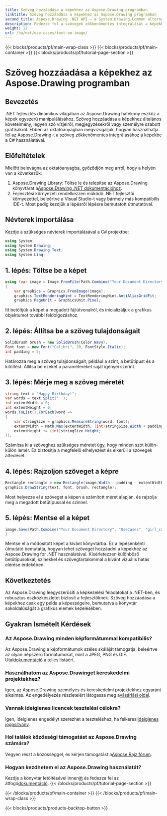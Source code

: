 ```yaml
---
title: Szöveg hozzáadása a képekhez az Aspose.Drawing programban
linktitle: Szöveg hozzáadása a képekhez az Aspose.Drawing programban
second_title: Aspose.Drawing .NET API – a System.Drawing.Common alternatívája
description: Fedezze fel a szövegek zökkenőmentes integrálását a képekbe az Aspose.Drawing for .NET segítségével. Kövesse lépésről lépésre útmutatónkat a könnyű képkezeléshez. Letöltés most!
weight: 12
url: /hu/net/use-cases/text-on-image/
---
```


{{< blocks/products/pf/main-wrap-class >}}
{{< blocks/products/pf/main-container >}}
{{< blocks/products/pf/tutorial-page-section >}}

# Szöveg hozzáadása a képekhez az Aspose.Drawing programban

## Bevezetés
.NET fejlesztés dinamikus világában az Aspose.Drawing hatékony eszköz a képek egyszerű manipulálásához. Szöveg hozzáadása a képekhez általános követelmény, legyen szó vízjelről, megjegyzésekről vagy személyre szabott grafikákról. Ebben az oktatóanyagban megvizsgáljuk, hogyan használhatja fel az Aspose.Drawing-t a szöveg zökkenőmentes integrálásához a képekbe a C# használatával.
## Előfeltételek
Mielőtt belevágna az oktatóanyagba, győződjön meg arról, hogy a helyén van a következők:
1.  Aspose.Drawing Library: Töltse le és telepítse az Aspose.Drawing könyvtárat a[Aspose.Drawing .NET dokumentációhoz](https://reference.aspose.com/drawing/net/).
2. Fejlesztési környezet: rendelkezzen működő .NET fejlesztői környezettel, beleértve a Visual Studio-t vagy bármely más kompatibilis IDE-t.
Most pedig kezdjük a lépésről lépésre bemutatott útmutatóval.
## Névterek importálása
Kezdje a szükséges névterek importálásával a C# projektbe:
```csharp
using System;
using System.Drawing;
using System.Drawing.Text;
using System.Linq;
```
## 1. lépés: Töltse be a képet
```csharp
using (var image = Image.FromFile(Path.Combine("Your Document Directory", "UseCases", "girl.jpg")))
{
    var graphics = Graphics.FromImage(image);
    graphics.TextRenderingHint = TextRenderingHint.AntiAliasGridFit;
    graphics.PageUnit = GraphicsUnit.Pixel;
```
Itt betöltjük a képet a megadott fájlútvonalról, és inicializáljuk a grafikus objektumot további feldolgozáshoz.
## 2. lépés: Állítsa be a szöveg tulajdonságait
```csharp
SolidBrush brush = new SolidBrush(Color.Navy);
Font font = new Font("Calibri", 20, FontStyle.Italic);
int padding = 5;
```
Határozza meg a szöveg tulajdonságait, például a színt, a betűtípust és a kitöltést. Állítsa be ezeket a paramétereket saját igényei szerint.
## 3. lépés: Mérje meg a szöveg méretét
```csharp
string text = "Happy Birthday!";
var words = text.Split(' ');
int extentWidth = 0;
int extentHeight = 0;
words.ToList().ForEach(word =>
{
    var stringSize = graphics.MeasureString(word, font);
    extentWidth = Math.Max(extentWidth, (int)stringSize.Width + padding);
    extentHeight += (int)stringSize.Height;
});
```
Számítsa ki a szöveghez szükséges méretet úgy, hogy minden szót külön-külön lemér. Ez biztosítja a megfelelő elhelyezést és elkerüli a szövegek átfedését.
## 4. lépés: Rajzoljon szöveget a képre
```csharp
Rectangle rectangle = new Rectangle(image.Width - padding - extentWidth, image.Height - padding - extentHeight, extentWidth, extentHeight);
graphics.DrawString(text, font, brush, rectangle);
```
Most helyezze el a szöveget a képen a számított méret alapján, és rajzolja meg a megadott betűtípussal és színnel.
## 5. lépés: Mentse el a képet
```csharp
image.Save(Path.Combine("Your Document Directory", "UseCases", "girl_card_out.jpg"));
}
```
Mentse el a módosított képet a kívánt könyvtárba.
Ez a lépésenkénti útmutató bemutatja, hogyan lehet szöveget hozzáadni a képekhez az Aspose.Drawing for .NET használatával. Kísérletezzen különböző betűtípusokkal, színekkel és szövegtartalommal a kívánt vizuális hatás elérése érdekében.
## Következtetés
Az Aspose.Drawing leegyszerűsíti a képkezelési feladatokat a .NET-ben, és robusztus eszközkészletet biztosít a fejlesztőknek. Szöveg hozzáadása a képekhez csak egy példa a képességeire, bemutatva a könyvtár sokoldalúságát a grafikus elemek kezelésében.
## Gyakran Ismételt Kérdések
### Az Aspose.Drawing minden képformátummal kompatibilis?
 Az Aspose.Drawing a képformátumok széles skáláját támogatja, beleértve az olyan népszerű formátumokat, mint a JPEG, PNG és GIF. Utal[dokumentáció](https://reference.aspose.com/drawing/net/) a teljes listáért.
### Használhatom az Aspose.Drawinget kereskedelmi projektekhez?
Igen, az Aspose.Drawing személyes és kereskedelmi projektekhez egyaránt alkalmas. Az engedélyezés részleteiért látogassa meg a[vásárlási oldal](https://purchase.aspose.com/buy).
### Vannak ideiglenes licencek tesztelési célokra?
 Igen, ideiglenes engedélyt szerezhet a teszteléshez, ha felkeresi[Ideiglenes jogosítvány](https://purchase.aspose.com/temporary-license/).
### Hol találok közösségi támogatást az Aspose.Drawing számára?
 Vegyen részt a közösséggel, és kérjen támogatást a[Aspose.Rajz fórum](https://forum.aspose.com/c/diagram/17).
### Hogyan kezdhetem el az Aspose.Drawing használatát?
 Kezdje a könyvtár letöltésével innen[itt](https://releases.aspose.com/drawing/net/) és fedezze fel az átfogó[dokumentáció](https://reference.aspose.com/drawing/net/).
{{< /blocks/products/pf/tutorial-page-section >}}

{{< /blocks/products/pf/main-container >}}
{{< /blocks/products/pf/main-wrap-class >}}

{{< blocks/products/products-backtop-button >}}

